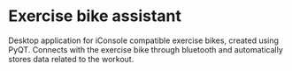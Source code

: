 # Exercise bike assistant
Desktop application for iConsole compatible exercise bikes, created using PyQT. Connects with the exercise bike through bluetooth and automatically stores data related
to the workout.
